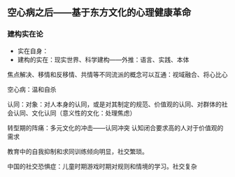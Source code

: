 ## 空心病之后——基于东方文化的心理健康革命
### 建构实在论
- 实在自身：
- 建构的实在：现实世界、科学建构——外推：语言、实践、本体

焦点解决、移情和反移情、共情等不同流派的概念可以互通：视域融合、将心比心

空心病：温和自杀

认同：对象：对人本身的认同，或是对其制定的规范、价值观的认同、对群体的社会认同、文化认同（意义性的文化：处理焦虑）

转型期的阵痛：多元文化的冲击——认同冲突 认知闭合要求高的人对于价值观的需求

教育中的自我抑制和求同训练倾向明显，社交繁琐。

中国的社交恐惧症：儿童时期游戏时期对规则和情境的学习。社交复杂









